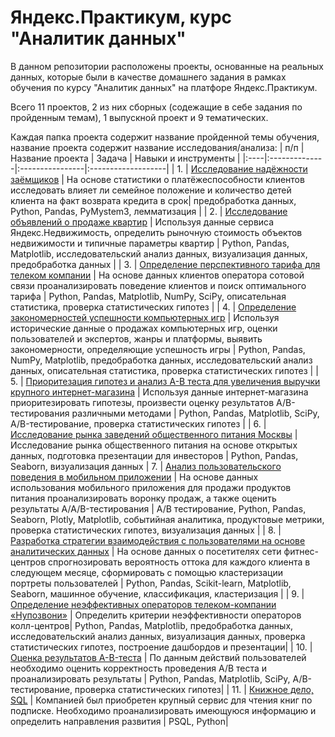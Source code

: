 # Яндекс.Практикум, курс "Аналитик данных"

В данном репозитории расположены проекты, основанные на реальных данных, которые были в качестве домашнего задания в рамках обучения по курсу "Аналитик данных" на платфоре Яндекс.Практикум.  

Всего 11 проектов, 2 из них сборных (содежащие в себе задания по пройденным темам), 1 выпускной проект и 9 тематических.  

Каждая папка проекта содержит название пройденной темы обучения, название проекта содержит название исследования/анализа:
| п/п | Название проекта | Задача | Навыки и инструменты |
|:----|:--------------|:----------------|:-------------------|
| 1. | [Исследование надёжности заёмщиков](https://github.com/GERMIONNA/practicum_da_projects/blob/main/banks/banks.ipynb) | На основе статистики о платёжеспособности клиентов исследовать влияет ли семейное положение и количество детей клиента на факт возврата кредита в срок| предобработка данных, Python, Pandas, PyMystem3, лемматизация |
| 2. | [Исследование объявлений о продаже квартир](https://github.com/GERMIONNA/practicum_da_projects/blob/main/sales%20flats/sales%20flats.ipynb) | Используя данные сервиса Яндекс.Недвижимость, определить рыночную стоимость объектов недвижимости и типичные параметры квартир | Python, Pandas, Matplotlib, исследовательский анализ данных, визуализация данных, предобработка данных |
| 3. | [Определение перспективного тарифа для телеком компании](https://github.com/GERMIONNA/practicum_da_projects/blob/main/telecom%20tariff/telecom%20tariff.ipynb) | На основе данных клиентов оператора сотовой связи проанализировать поведение клиентов и поиск оптимального тарифа | Python, Pandas, Matplotlib, NumPy, SciPy, описательная статистика, проверка статистических гипотез |
| 4. | [Определение закономерностей успешности компьютерных игр](https://github.com/GERMIONNA/practicum_da_projects/blob/main/games/games.ipynb) | Используя исторические данные о продажах компьютерных игр, оценки пользователей и экспертов, жанры и платформы, выявить закономерности, определяющие успешность игры | Python, Pandas, NumPy, Matplotlib, предобработка данных, исследовательский анализ данных, описательная статистика, проверка статистических гипотез |
| 5. | [Приоритезация гипотез и анализ A-B теста для увеличения выручки крупного интернет-магазина](https://github.com/GERMIONNA/practicum_da_projects/blob/main/A_B%20test%20%2B%20hyposesis/%20A_B%20test%20%2B%20hyposesis.ipynb) | Используя данные интернет-магазина приоритезировать гипотезы, произвести оценку результатов A/B-тестирования различными методами | Python, Pandas, Matplotlib, SciPy, A/B-тестирование, проверка статистических гипотез |
| 6. | [Исследование рынка заведений общественного питания Москвы](https://github.com/GERMIONNA/practicum_da_projects/blob/main/restorans/rest.ipynb) | Исследование рынка общественного питания на основе открытых данных, подготовка презентации для инвесторов | Python, Pandas, Seaborn, визуализация данных 
| 7. | [Анализ пользовательского поведения в мобильном приложении](https://github.com/GERMIONNA/practicum_da_projects/blob/main/AAB%20test/AAB%20test.ipynb) | На основе данных использования мобильного приложения для продажи продуктов питания проанализировать воронку продаж, а также оценить результаты A/A/B-тестирования | А/В тестирование, Python, Pandas, Seaborn, Plotly, Matplotlib, событийная аналитика, продуктовые метрики, проверка статистических гипотез, визуализация данных |
| 8. | [Разработка стратегии взаимодействия с пользователями на основе аналитических данных](https://github.com/GERMIONNA/practicum_da_projects/blob/main/ML%20clustering/ML%20clustering.ipynb) | На основе данных о посетителях сети фитнес-центров спрогнозировать вероятность оттока для каждого клиента в следующем месяце, сформировать с помощью кластеризации портреты пользователей | Python, Pandas, Scikit-learn, Matplotlib, Seaborn, машинное обучение, классификация, кластеризация |
| 9. | [Определение неэффективных операторов телеком-компании «Нупозвони»](https://github.com/GERMIONNA/practicum_da_projects/blob/main/telecom%20call-center/telecom%20call-center.ipynb) | Определить критерии неэффективности операторов колл-центров| Python, Pandas, Matplotlib, предобработка данных, исследовательский анализ данных, визуализация данных, проверка статистических гипотез, построение дашбордов и презентации|
| 10. | [Оценка результатов A-B-теста](https://github.com/GERMIONNA/practicum_da_projects/blob/main/AB%20test/AB%20test.ipynb) | По данным действий пользователей необходимо оценить корректность проведения A/B теста и проанализировать результаты | Python, Pandas, Matplotlib, SciPy, A/B-тестирование, проверка статистических гипотез|
| 11. | [Книжное дело, SQL](https://github.com/GERMIONNA/practicum_da_projects/blob/main/sql%20books/sql%20books.ipynb) | Компанией был приобретен крупный сервис для чтения книг по подписке. Необходимо проанализировать имеющуюся информацию и определить направления развития | PSQL, Python|
